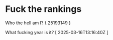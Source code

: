 # Fuck the rankings

Who the hell am I?
{ 25193149 }

What fucking year is it?
[ 2025-03-16T13:16:40Z ]
